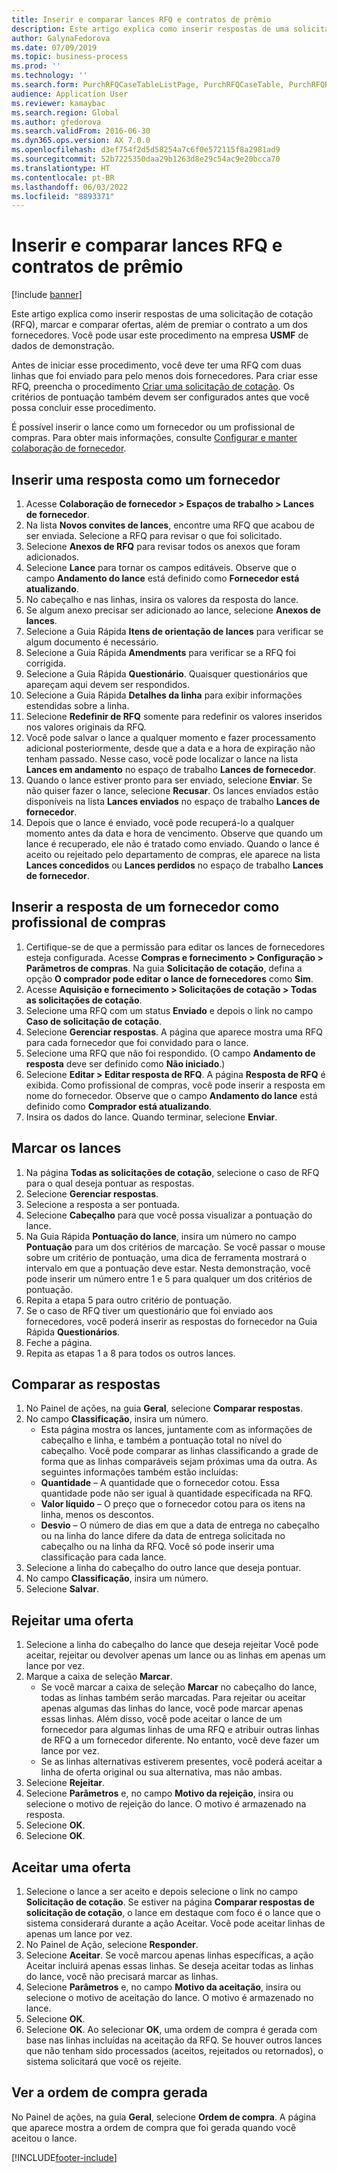 ```yaml
---
title: Inserir e comparar lances RFQ e contratos de prêmio
description: Este artigo explica como inserir respostas de uma solicitação de cotação (RFQ), marcar e comparar ofertas, além de premiar o contrato a um dos fornecedores.
author: GalynaFedorova
ms.date: 07/09/2019
ms.topic: business-process
ms.prod: ''
ms.technology: ''
ms.search.form: PurchRFQCaseTableListPage, PurchRFQCaseTable, PurchRFQReplyTable, PurchRFQCompare, PurchRFQEditLines, PurchRFQEditLinesParameters, PurchTable, PurchTablePart, PurchRFQCompareLinePrices, PurchRFQCompareRFQ
audience: Application User
ms.reviewer: kamaybac
ms.search.region: Global
ms.author: gfedorova
ms.search.validFrom: 2016-06-30
ms.dyn365.ops.version: AX 7.0.0
ms.openlocfilehash: d3ef754f2d5d58254a7c6f0e572115f8a2981ad9
ms.sourcegitcommit: 52b7225350daa29b1263d8e29c54ac9e20bcca70
ms.translationtype: HT
ms.contentlocale: pt-BR
ms.lasthandoff: 06/03/2022
ms.locfileid: "8893371"
---
```

# <a name="enter-and-compare-rfq-bids-and-award-contracts"></a>Inserir e comparar lances RFQ e contratos de prêmio

[!include [banner](../../includes/banner.md)]

Este artigo explica como inserir respostas de uma solicitação de cotação (RFQ), marcar e comparar ofertas, além de premiar o contrato a um dos fornecedores. Você pode usar este procedimento na empresa **USMF** de dados de demonstração.

Antes de iniciar esse procedimento, você deve ter uma RFQ com duas linhas que foi enviado para pelo menos dois fornecedores. Para criar esse RFQ, preencha o procedimento [Criar uma solicitação de cotação](create-request-quotation.md). Os critérios de pontuação também devem ser configurados antes que você possa concluir esse procedimento.

É possível inserir o lance como um fornecedor ou um profissional de compras. Para obter mais informações, consulte [Configurar e manter colaboração de fornecedor](../set-up-maintain-vendor-collaboration.md).

## <a name="enter-a-reply-as-a-vendor"></a>Inserir uma resposta como um fornecedor

1. Acesse **Colaboração de fornecedor \> Espaços de trabalho \> Lances de fornecedor**.
2. Na lista **Novos convites de lances**, encontre uma RFQ que acabou de ser enviada. Selecione a RFQ para revisar o que foi solicitado.
3. Selecione **Anexos de RFQ** para revisar todos os anexos que foram adicionados.
4. Selecione **Lance** para tornar os campos editáveis. Observe que o campo **Andamento do lance** está definido como **Fornecedor está atualizando**.
5. No cabeçalho e nas linhas, insira os valores da resposta do lance.
6. Se algum anexo precisar ser adicionado ao lance, selecione **Anexos de lances**.
7. Selecione a Guia Rápida **Itens de orientação de lances** para verificar se algum documento é necessário.
8. Selecione a Guia Rápida **Amendments** para verificar se a RFQ foi corrigida.
9. Selecione a Guia Rápida **Questionário**. Quaisquer questionários que apareçam aqui devem ser respondidos.
10. Selecione a Guia Rápida **Detalhes da linha** para exibir informações estendidas sobre a linha.
11. Selecione **Redefinir de RFQ** somente para redefinir os valores inseridos nos valores originais da RFQ.
12. Você pode salvar o lance a qualquer momento e fazer processamento adicional posteriormente, desde que a data e a hora de expiração não tenham passado. Nesse caso, você pode localizar o lance na lista **Lances em andamento** no espaço de trabalho **Lances de fornecedor**.
13. Quando o lance estiver pronto para ser enviado, selecione **Enviar**. Se não quiser fazer o lance, selecione **Recusar**. Os lances enviados estão disponíveis na lista **Lances enviados** no espaço de trabalho **Lances de fornecedor**.  
14. Depois que o lance é enviado, você pode recuperá-lo a qualquer momento antes da data e hora de vencimento. Observe que quando um lance é recuperado, ele não é tratado como enviado. Quando o lance é aceito ou rejeitado pelo departamento de compras, ele aparece na lista **Lances concedidos** ou **Lances perdidos** no espaço de trabalho **Lances de fornecedor**.  

## <a name="enter-a-reply-from-a-vendor-as-a-procurement-professional"></a>Inserir a resposta de um fornecedor como profissional de compras

1. Certifique-se de que a permissão para editar os lances de fornecedores esteja configurada. Acesse **Compras e fornecimento \> Configuração \> Parâmetros de compras**. Na guia **Solicitação de cotação**, defina a opção **O comprador pode editar o lance de fornecedores** como **Sim**.
2. Acesse **Aquisição e fornecimento \> Solicitações de cotação \> Todas as solicitações de cotação**.
3. Selecione uma RFQ com um status **Enviado** e depois o link no campo **Caso de solicitação de cotação**.
4. Selecione **Gerenciar respostas**. A página que aparece mostra uma RFQ para cada fornecedor que foi convidado para o lance.
5. Selecione uma RFQ que não foi respondido. (O campo **Andamento de resposta** deve ser definido como **Não iniciado**.)
6. Selecione **Editar \> Editar resposta de RFQ**. A página **Resposta de RFQ** é exibida. Como profissional de compras, você pode inserir a resposta em nome do fornecedor. Observe que o campo **Andamento do lance** está definido como **Comprador está atualizando**.  
7. Insira os dados do lance. Quando terminar, selecione **Enviar**.

## <a name="score-the-bids"></a>Marcar os lances

1. Na página **Todas as solicitações de cotação**, selecione o caso de RFQ para o qual deseja pontuar as respostas.
2. Selecione **Gerenciar respostas**.
3. Selecione a resposta a ser pontuada.
4. Selecione **Cabeçalho** para que você possa visualizar a pontuação do lance.
5. Na Guia Rápida **Pontuação do lance**, insira um número no campo **Pontuação** para um dos critérios de marcação. Se você passar o mouse sobre um critério de pontuação, uma dica de ferramenta mostrará o intervalo em que a pontuação deve estar. Nesta demonstração, você pode inserir um número entre 1 e 5 para qualquer um dos critérios de pontuação.  
6. Repita a etapa 5 para outro critério de pontuação.
7. Se o caso de RFQ tiver um questionário que foi enviado aos fornecedores, você poderá inserir as respostas do fornecedor na Guia Rápida **Questionários**.
8. Feche a página.
9. Repita as etapas 1 a 8 para todos os outros lances.

## <a name="compare-the-replies"></a>Comparar as respostas

1. No Painel de ações, na guia **Geral**, selecione **Comparar respostas**.
2. No campo **Classificação**, insira um número.  
    - Esta página mostra os lances, juntamente com as informações de cabeçalho e linha, e também a pontuação total no nível do cabeçalho. Você pode comparar as linhas classificando a grade de forma que as linhas comparáveis sejam próximas uma da outra. As seguintes informações também estão incluídas:
    - **Quantidade** – A quantidade que o fornecedor cotou. Essa quantidade pode não ser igual à quantidade especificada na RFQ.
    - **Valor líquido** – O preço que o fornecedor cotou para os itens na linha, menos os descontos.
    - **Desvio** – O número de dias em que a data de entrega no cabeçalho ou na linha do lance difere da data de entrega solicitada no cabeçalho ou na linha da RFQ. Você só pode inserir uma classificação para cada lance.  
3. Selecione a linha do cabeçalho do outro lance que deseja pontuar.
4. No campo **Classificação**, insira um número.
5. Selecione **Salvar**.

## <a name="reject-a-bid"></a>Rejeitar uma oferta

1. Selecione a linha do cabeçalho do lance que deseja rejeitar Você pode aceitar, rejeitar ou devolver apenas um lance ou as linhas em apenas um lance por vez.
2. Marque a caixa de seleção **Marcar**.  
    - Se você marcar a caixa de seleção **Marcar** no cabeçalho do lance, todas as linhas também serão marcadas. Para rejeitar ou aceitar apenas algumas das linhas do lance, você pode marcar apenas essas linhas. Além disso, você pode aceitar o lance de um fornecedor para algumas linhas de uma RFQ e atribuir outras linhas de RFQ a um fornecedor diferente. No entanto, você deve fazer um lance por vez.  
    - Se as linhas alternativas estiverem presentes, você poderá aceitar a linha de oferta original ou sua alternativa, mas não ambas.  
3. Selecione **Rejeitar**.
4. Selecione **Parâmetros** e, no campo **Motivo da rejeição**, insira ou selecione o motivo de rejeição do lance. O motivo é armazenado na resposta.  
5. Selecione **OK**.
6. Selecione **OK**.

## <a name="accept-a-bid"></a>Aceitar uma oferta

1. Selecione o lance a ser aceito e depois selecione o link no campo **Solicitação de cotação**. Se estiver na página **Comparar respostas de solicitação de cotação**, o lance em destaque com foco é o lance que o sistema considerará durante a ação Aceitar. Você pode aceitar linhas de apenas um lance por vez.  
2. No Painel de Ação, selecione **Responder**.
3. Selecione **Aceitar**. Se você marcou apenas linhas específicas, a ação Aceitar incluirá apenas essas linhas. Se deseja aceitar todas as linhas do lance, você não precisará marcar as linhas.  
4. Selecione **Parâmetros** e, no campo **Motivo da aceitação**, insira ou selecione o motivo de aceitação do lance. O motivo é armazenado no lance.  
5. Selecione **OK**.
6. Selecione **OK**. Ao selecionar **OK**, uma ordem de compra é gerada com base nas linhas incluídas na aceitação da RFQ. Se houver outros lances que não tenham sido processados (aceitos, rejeitados ou retornados), o sistema solicitará que você os rejeite.  

## <a name="view-the-purchase-order-that-is-generated"></a>Ver a ordem de compra gerada

No Painel de ações, na guia **Geral**, selecione **Ordem de compra**. A página que aparece mostra a ordem de compra que foi gerada quando você aceitou o lance.


[!INCLUDE[footer-include](../../../includes/footer-banner.md)]